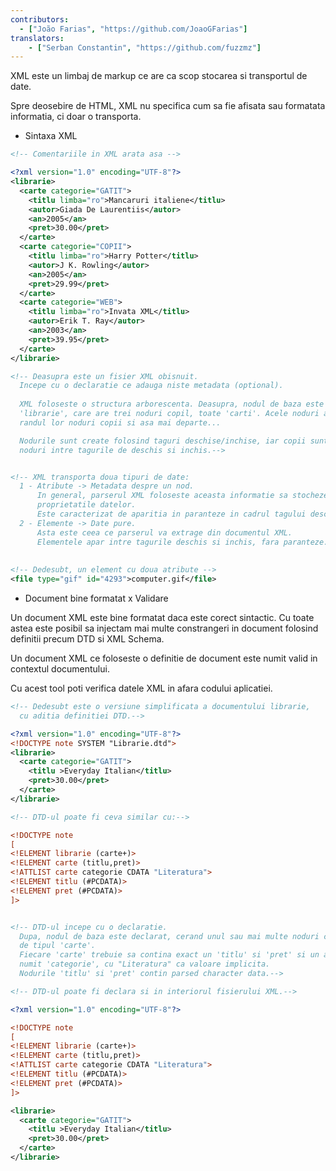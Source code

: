 ```yaml
---
contributors:
  - ["João Farias", "https://github.com/JoaoGFarias"]
translators:
    - ["Serban Constantin", "https://github.com/fuzzmz"]
---
```


XML este un limbaj de markup ce are ca scop stocarea si transportul de date.

Spre deosebire de HTML, XML nu specifica cum sa fie afisata sau formatata
informatia, ci doar o transporta.

* Sintaxa XML

```xml
<!-- Comentariile in XML arata asa -->

<?xml version="1.0" encoding="UTF-8"?>
<librarie>
  <carte categorie="GATIT">
    <titlu limba="ro">Mancaruri italiene</titlu>
    <autor>Giada De Laurentiis</autor>
    <an>2005</an>
    <pret>30.00</pret>
  </carte>
  <carte categorie="COPII">
    <titlu limba="ro">Harry Potter</titlu>
    <autor>J K. Rowling</autor>
    <an>2005</an>
    <pret>29.99</pret>
  </carte>
  <carte categorie="WEB">
    <titlu limba="ro">Invata XML</titlu>
    <autor>Erik T. Ray</autor>
    <an>2003</an>
    <pret>39.95</pret>
  </carte>
</librarie>

<!-- Deasupra este un fisier XML obisnuit.
  Incepe cu o declaratie ce adauga niste metadata (optional).
  
  XML foloseste o structura arborescenta. Deasupra, nodul de baza este
  'librarie', care are trei noduri copil, toate 'carti'. Acele noduri au la
  randul lor noduri copii si asa mai departe...

  Nodurile sunt create folosind taguri deschise/inchise, iar copii sunt doar
  noduri intre tagurile de deschis si inchis.-->  


<!-- XML transporta doua tipuri de date:
  1 - Atribute -> Metadata despre un nod.
      In general, parserul XML foloseste aceasta informatie sa stocheze
      proprietatile datelor.
      Este caracterizat de aparitia in paranteze in cadrul tagului deschis
  2 - Elemente -> Date pure.
      Asta este ceea ce parserul va extrage din documentul XML.
      Elementele apar intre tagurile deschis si inchis, fara paranteze. -->
      
  
<!-- Dedesubt, un element cu doua atribute -->
<file type="gif" id="4293">computer.gif</file>
```

* Document bine formatat x Validare

Un document XML este bine formatat daca este corect sintactic.
Cu toate astea este posibil sa injectam mai multe constrangeri in document
folosind definitii precum DTD si XML Schema.

Un document XML ce foloseste o definitie de document este numit valid in
contextul documentului. 

Cu acest tool poti verifica datele XML in afara codului aplicatiei.

```xml
<!-- Dedesubt este o versiune simplificata a documentului librarie, 
  cu aditia definitiei DTD.-->

<?xml version="1.0" encoding="UTF-8"?>
<!DOCTYPE note SYSTEM "Librarie.dtd">
<librarie>
  <carte categorie="GATIT">
    <titlu >Everyday Italian</titlu>
    <pret>30.00</pret>
  </carte>
</librarie>

<!-- DTD-ul poate fi ceva similar cu:-->

<!DOCTYPE note
[
<!ELEMENT librarie (carte+)>
<!ELEMENT carte (titlu,pret)>
<!ATTLIST carte categorie CDATA "Literatura">
<!ELEMENT titlu (#PCDATA)>
<!ELEMENT pret (#PCDATA)>
]>


<!-- DTD-ul incepe cu o declaratie.
  Dupa, nodul de baza este declarat, cerand unul sau mai multe noduri copii
  de tipul 'carte'.
  Fiecare 'carte' trebuie sa contina exact un 'titlu' si 'pret' si un atribut
  numit 'categorie', cu "Literatura" ca valoare implicita.
  Nodurile 'titlu' si 'pret' contin parsed character data.-->

<!-- DTD-ul poate fi declara si in interiorul fisierului XML.-->

<?xml version="1.0" encoding="UTF-8"?>

<!DOCTYPE note
[
<!ELEMENT librarie (carte+)>
<!ELEMENT carte (titlu,pret)>
<!ATTLIST carte categorie CDATA "Literatura">
<!ELEMENT titlu (#PCDATA)>
<!ELEMENT pret (#PCDATA)>
]>

<librarie>
  <carte categorie="GATIT">
    <titlu >Everyday Italian</titlu>
    <pret>30.00</pret>
  </carte>
</librarie>
```
